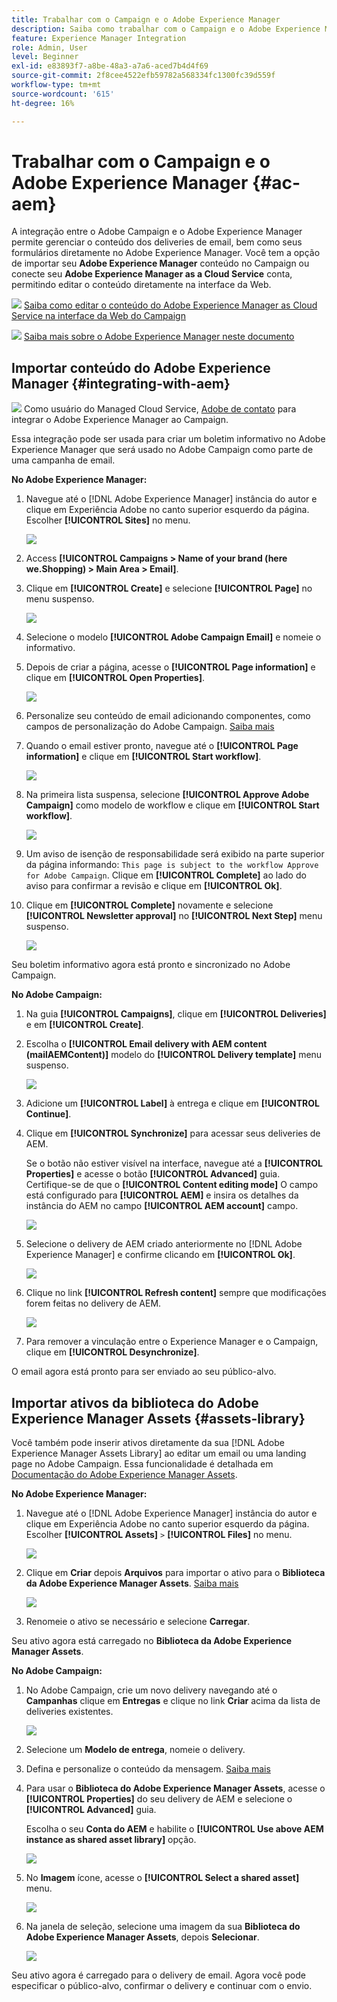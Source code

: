 ```yaml
---
title: Trabalhar com o Campaign e o Adobe Experience Manager
description: Saiba como trabalhar com o Campaign e o Adobe Experience Manager
feature: Experience Manager Integration
role: Admin, User
level: Beginner
exl-id: e83893f7-a8be-48a3-a7a6-aced7b4d4f69
source-git-commit: 2f8cee4522efb59782a568334fc1300fc39d559f
workflow-type: tm+mt
source-wordcount: '615'
ht-degree: 16%

---
```


# Trabalhar com o Campaign e o Adobe Experience Manager {#ac-aem}

A integração entre o Adobe Campaign e o Adobe Experience Manager permite gerenciar o conteúdo dos deliveries de email, bem como seus formulários diretamente no Adobe Experience Manager. Você tem a opção de importar seu **Adobe Experience Manager** conteúdo no Campaign ou conecte seu **Adobe Experience Manager as a Cloud Service** conta, permitindo editar o conteúdo diretamente na interface da Web.

![](../assets/do-not-localize/book.png) [Saiba como editar o conteúdo do Adobe Experience Manager as Cloud Service na interface da Web do Campaign](https://experienceleague.adobe.com/docs/campaign-web/v8/msg/email/content/integrations/aem-content.html?lang=en)

![](../assets/do-not-localize/book.png) [Saiba mais sobre o Adobe Experience Manager neste documento](https://experienceleague.adobe.com/docs/experience-manager-65/administering/integration/campaignonpremise.html#aem-and-adobe-campaign-integration-workflow)

## Importar conteúdo do Adobe Experience Manager {#integrating-with-aem}

![](../assets/do-not-localize/speech.png)  Como usuário do Managed Cloud Service, [Adobe de contato](../start/campaign-faq.md#support) para integrar o Adobe Experience Manager ao Campaign.

Essa integração pode ser usada para criar um boletim informativo no Adobe Experience Manager que será usado no Adobe Campaign como parte de uma campanha de email.

**No Adobe Experience Manager:**

1. Navegue até o [!DNL Adobe Experience Manager] instância do autor e clique em Experiência Adobe no canto superior esquerdo da página. Escolher **[!UICONTROL Sites]** no menu.

   ![](assets/aem_authoring_1.png)

1. Access **[!UICONTROL Campaigns > Name of your brand (here we.Shopping) > Main Area > Email]**.

1. Clique em **[!UICONTROL Create]** e selecione **[!UICONTROL Page]** no menu suspenso.

   ![](assets/aem_authoring_2.png)

1. Selecione o modelo **[!UICONTROL Adobe Campaign Email]** e nomeie o informativo.

1. Depois de criar a página, acesse o **[!UICONTROL Page information]** e clique em **[!UICONTROL Open Properties]**.

   ![](assets/aem_authoring_3.png)

1. Personalize seu conteúdo de email adicionando componentes, como campos de personalização do Adobe Campaign. [Saiba mais](https://experienceleague.adobe.com/docs/experience-manager-65/content/sites/authoring/aem-adobe-campaign/campaign.html?lang=en#editing-email-content)

1. Quando o email estiver pronto, navegue até o **[!UICONTROL Page information]** e clique em **[!UICONTROL Start workflow]**.

   ![](assets/aem_authoring_4.png)

1. Na primeira lista suspensa, selecione **[!UICONTROL Approve Adobe Campaign]** como modelo de workflow e clique em **[!UICONTROL Start workflow]**.

   ![](assets/aem_authoring_5.png)

1. Um aviso de isenção de responsabilidade será exibido na parte superior da página informando: `This page is subject to the workflow Approve for Adobe Campaign`. Clique em **[!UICONTROL Complete]** ao lado do aviso para confirmar a revisão e clique em **[!UICONTROL Ok]**.

1. Clique em **[!UICONTROL Complete]** novamente e selecione **[!UICONTROL Newsletter approval]** no **[!UICONTROL Next Step]** menu suspenso.

   ![](assets/aem_authoring_6.png)

Seu boletim informativo agora está pronto e sincronizado no Adobe Campaign.

**No Adobe Campaign:**

1. Na guia **[!UICONTROL Campaigns]**, clique em **[!UICONTROL Deliveries]** e em **[!UICONTROL Create]**.

1. Escolha o **[!UICONTROL Email delivery with AEM content (mailAEMContent)]** modelo do **[!UICONTROL Delivery template]** menu suspenso.

   ![](assets/aem_authoring_7.png)

1. Adicione um **[!UICONTROL Label]** à entrega e clique em **[!UICONTROL Continue]**.

1. Clique em **[!UICONTROL Synchronize]** para acessar seus deliveries de AEM.

   Se o botão não estiver visível na interface, navegue até a **[!UICONTROL Properties]** e acesse o botão **[!UICONTROL Advanced]** guia. Certifique-se de que o **[!UICONTROL Content editing mode]** O campo está configurado para **[!UICONTROL AEM]** e insira os detalhes da instância do AEM no campo **[!UICONTROL AEM account]** campo.

   ![](assets/aem_authoring_8.png)

1. Selecione o delivery de AEM criado anteriormente no [!DNL Adobe Experience Manager] e confirme clicando em **[!UICONTROL Ok]**.

   ![](assets/aem_authoring_11.png)

1. Clique no link **[!UICONTROL Refresh content]** sempre que modificações forem feitas no delivery de AEM.

   ![](assets/aem_authoring_12.png)

1. Para remover a vinculação entre o Experience Manager e o Campaign, clique em **[!UICONTROL Desynchronize]**.

O email agora está pronto para ser enviado ao seu público-alvo.

## Importar ativos da biblioteca do Adobe Experience Manager Assets {#assets-library}

Você também pode inserir ativos diretamente da sua [!DNL Adobe Experience Manager Assets Library] ao editar um email ou uma landing page no Adobe Campaign. Essa funcionalidade é detalhada em [Documentação do Adobe Experience Manager Assets](https://experienceleague.adobe.com/docs/experience-manager-65/content/assets/managing/manage-assets.html?lang=en).

**No Adobe Experience Manager:**

1. Navegue até o [!DNL Adobe Experience Manager] instância do autor e clique em Experiência Adobe no canto superior esquerdo da página. Escolher **[!UICONTROL Assets]** `>` **[!UICONTROL Files]** no menu.

   ![](assets/aem_assets_1.png)

1. Clique em **Criar** depois **Arquivos** para importar o ativo para o **Biblioteca da Adobe Experience Manager Assets**. [Saiba mais](https://experienceleague.adobe.com/docs/experience-manager-65/content/assets/managing/manage-assets.html?lang=en#uploading-assets)

   ![](assets/aem_assets_2.png)

1. Renomeie o ativo se necessário e selecione **Carregar**.

Seu ativo agora está carregado no **Biblioteca da Adobe Experience Manager Assets**.

**No Adobe Campaign:**

1. No Adobe Campaign, crie um novo delivery navegando até o **Campanhas** clique em **Entregas** e clique no link **Criar** acima da lista de deliveries existentes.

   ![](assets/aem_assets_3.png)

1. Selecione um **Modelo de entrega**, nomeie o delivery.

1. Defina e personalize o conteúdo da mensagem. [Saiba mais](../send/email.md)

1. Para usar o **Biblioteca do Adobe Experience Manager Assets**, acesse o **[!UICONTROL Properties]** do seu delivery de AEM e selecione o **[!UICONTROL Advanced]** guia.

   Escolha o seu **Conta do AEM** e habilite o **[!UICONTROL Use above AEM instance as shared asset library]** opção.

   ![](assets/aem_authoring_9.png)

1. No **Imagem** ícone, acesse o **[!UICONTROL Select a shared asset]** menu.

   ![](assets/aem_assets_4.png)

1. Na janela de seleção, selecione uma imagem da sua **Biblioteca do Adobe Experience Manager Assets**, depois **Selecionar**.

   ![](assets/aem_assets_5.png)

Seu ativo agora é carregado para o delivery de email. Agora você pode especificar o público-alvo, confirmar o delivery e continuar com o envio.
